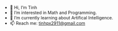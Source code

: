 - 👋 Hi, I’m Tinh
- 👀 I’m interested in Math and Programming.
- 🌱 I’m currently learning about Artifical Intelligence.
- 📫 Reach me: tinhpx2911@gmail.com
<!---
tinhpx2911/tinhpx2911 is a ✨ special ✨ repository because its `README.md` (this file) appears on your GitHub profile.
You can click the Preview link to take a look at your changes.
--->
